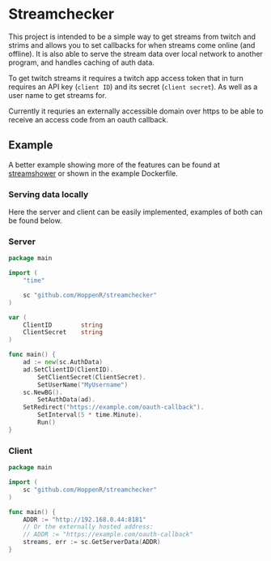 # Streamchecker


This project is intended to be a simple way to get streams from twitch and
strims and allows you to set callbacks for when streams come online (and
offline). It is also able to serve the stream data over local network to another
program, and handles caching of auth data.

To get twitch streams it requires a twitch app access token that in turn
requires an API key (`client ID`) and its secret (`client secret`). As well as a
user name to get streams for.

Currently it requries an externally accessible domain over https to be able to
receive an access code from an oauth callback.

## Example


A better example showing more of the features can be found at [streamshower](https://github.com/HoppenR/streamshower/blob/main/main.go)
or shown in the example Dockerfile.

### Serving data locally


Here the server and client can be easily implemented, examples of both
can be found below.


### Server


```go
package main

import (
    "time"

    sc "github.com/HoppenR/streamchecker"
)

var (
    ClientID        string
    ClientSecret    string
)

func main() {
    ad := new(sc.AuthData)
    ad.SetClientID(ClientID).
        SetClientSecret(ClientSecret).
        SetUserName("MyUsername")
    sc.NewBG().
        SetAuthData(ad).
	SetRedirect("https://example.com/oauth-callback").
        SetInterval(5 * time.Minute).
        Run()
}
```


### Client


```go
package main

import (
    sc "github.com/HoppenR/streamchecker"
)

func main() {
	ADDR := "http://192.168.0.44:8181"
	// Or the externally hosted address:
	// ADDR := "https://example.com/oauth-callback"
	streams, err := sc.GetServerData(ADDR)
}
```
